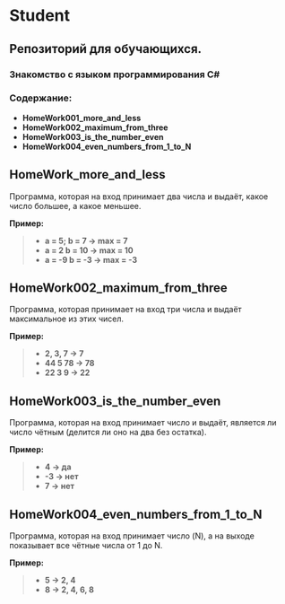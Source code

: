 # Student
## __Репозиторий для обучающихся.__
### __Знакомство с языком программирования С#__
### __Содержание:__
* __HomeWork001_more_and_less__
* __HomeWork002_maximum_from_three__
* __HomeWork003_is_the_number_even__
* __HomeWork004_even_numbers_from_1_to_N__

## __HomeWork_more_and_less__
Программа, которая на вход принимает два числа и выдаёт, какое число большее, а какое меньшее.

__Пример:__
> * __a = 5; b = 7 -> max = 7__
> * __a = 2 b = 10 -> max = 10__
> * __a = -9 b = -3 -> max = -3__

## __HomeWork002_maximum_from_three__
Программа, которая принимает на вход три числа и выдаёт максимальное из этих чисел.

__Пример:__
> * __2, 3, 7 -> 7__
> * __44 5 78 -> 78__
> * __22 3 9 -> 22__

## __HomeWork003_is_the_number_even__
Программа, которая на вход принимает число и выдаёт, является ли число чётным (делится ли оно на два без остатка).

__Пример:__
> * __4 -> да__
> * __-3 -> нет__
> * __7 -> нет__

## __HomeWork004_even_numbers_from_1_to_N__
Программа, которая на вход принимает число (N), а на выходе показывает все чётные числа от 1 до N.

__Пример:__
> * __5 -> 2, 4__
> * __8 -> 2, 4, 6, 8__
